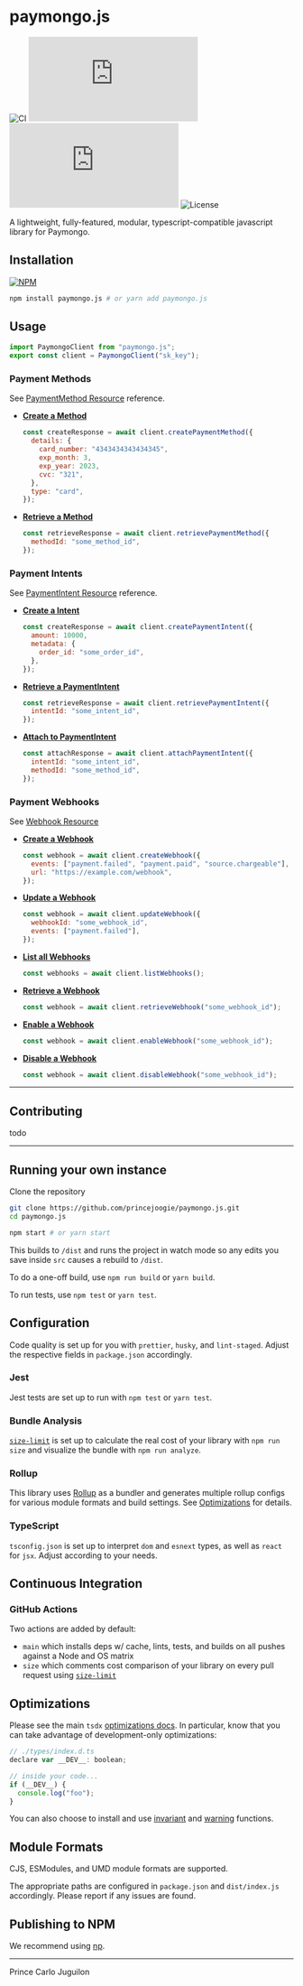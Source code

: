 # paymongo.js

![CI](https://github.com/princejoogie/paymongo.js/actions/workflows/main.yml/badge.svg)
![CJS](https://img.badgesize.io/princejoogie/paymongo.js/main/dist/paymongo.js.cjs.production.min.js?label=CJS)
![ESM](https://img.badgesize.io/princejoogie/paymongo.js/main/dist/paymongo.js.esm.js?label=ESM)
![License](https://img.shields.io/github/license/princejoogie/paymongo.js.svg)

A lightweight, fully-featured, modular, typescript-compatible javascript library for Paymongo.

## Installation

[![NPM](https://nodei.co/npm/paymongo.js.png)](https://npmjs.org/package/paymongo.js)

```bash
npm install paymongo.js # or yarn add paymongo.js
```

## Usage

```js
import PaymongoClient from "paymongo.js";
export const client = PaymongoClient("sk_key");
```

### Payment Methods

See [PaymentMethod Resource](https://developers.paymongo.com/reference/the-payment-method-object) reference.

- [**Create a Method**](https://developers.paymongo.com/reference/create-a-paymentmethod)

  ```js
  const createResponse = await client.createPaymentMethod({
    details: {
      card_number: "4343434343434345",
      exp_month: 3,
      exp_year: 2023,
      cvc: "321",
    },
    type: "card",
  });
  ```

- [**Retrieve a Method**](https://developers.paymongo.com/reference/create-a-paymentmethod)

  ```js
  const retrieveResponse = await client.retrievePaymentMethod({
    methodId: "some_method_id",
  });
  ```

### Payment Intents

See [PaymentIntent Resource](https://developers.paymongo.com/reference/the-payment-intent-object) reference.

- [**Create a Intent**](https://developers.paymongo.com/reference/create-a-paymentintent)

  ```js
  const createResponse = await client.createPaymentIntent({
    amount: 10000,
    metadata: {
      order_id: "some_order_id",
    },
  });
  ```

- [**Retrieve a PaymentIntent**](https://developers.paymongo.com/reference/retrieve-a-paymentintent)

  ```js
  const retrieveResponse = await client.retrievePaymentIntent({
    intentId: "some_intent_id",
  });
  ```

- [**Attach to PaymentIntent**](https://developers.paymongo.com/reference/attach-to-paymentintent)

  ```js
  const attachResponse = await client.attachPaymentIntent({
    intentId: "some_intent_id",
    methodId: "some_method_id",
  });
  ```

### Payment Webhooks

See [Webhook Resource](https://developers.paymongo.com/reference/webhook-resource)

- [**Create a Webhook**](https://developers.paymongo.com/reference/create-a-webhook)

  ```js
  const webhook = await client.createWebhook({
    events: ["payment.failed", "payment.paid", "source.chargeable"],
    url: "https://example.com/webhook",
  });
  ```

- [**Update a Webhook**](https://developers.paymongo.com/reference/update-a-webhook)

  ```js
  const webhook = await client.updateWebhook({
    webhookId: "some_webhook_id",
    events: ["payment.failed"],
  });
  ```

- [**List all Webhooks**](https://developers.paymongo.com/reference/list-all-webhooks)

  ```js
  const webhooks = await client.listWebhooks();
  ```

- [**Retrieve a Webhook**](https://developers.paymongo.com/reference/retrieve-a-webhook)

  ```js
  const webhook = await client.retrieveWebhook("some_webhook_id");
  ```

- [**Enable a Webhook**](https://developers.paymongo.com/reference/enable-a-webhook)

  ```js
  const webhook = await client.enableWebhook("some_webhook_id");
  ```

- [**Disable a Webhook**](https://developers.paymongo.com/reference/disable-a-webhook)

  ```js
  const webhook = await client.disableWebhook("some_webhook_id");
  ```

---

## Contributing

todo

---

## Running your own instance

Clone the repository

```bash
git clone https://github.com/princejoogie/paymongo.js.git
cd paymongo.js
```

```bash
npm start # or yarn start
```

This builds to `/dist` and runs the project in watch mode so any edits you save inside `src` causes a rebuild to `/dist`.

To do a one-off build, use `npm run build` or `yarn build`.

To run tests, use `npm test` or `yarn test`.

## Configuration

Code quality is set up for you with `prettier`, `husky`, and `lint-staged`. Adjust the respective fields in `package.json` accordingly.

### Jest

Jest tests are set up to run with `npm test` or `yarn test`.

### Bundle Analysis

[`size-limit`](https://github.com/ai/size-limit) is set up to calculate the real cost of your library with `npm run size` and visualize the bundle with `npm run analyze`.

### Rollup

This library uses [Rollup](https://rollupjs.org) as a bundler and generates multiple rollup configs for various module formats and build settings. See [Optimizations](#optimizations) for details.

### TypeScript

`tsconfig.json` is set up to interpret `dom` and `esnext` types, as well as `react` for `jsx`. Adjust according to your needs.

## Continuous Integration

### GitHub Actions

Two actions are added by default:

- `main` which installs deps w/ cache, lints, tests, and builds on all pushes against a Node and OS matrix
- `size` which comments cost comparison of your library on every pull request using [`size-limit`](https://github.com/ai/size-limit)

## Optimizations

Please see the main `tsdx` [optimizations docs](https://github.com/palmerhq/tsdx#optimizations). In particular, know that you can take advantage of development-only optimizations:

```js
// ./types/index.d.ts
declare var __DEV__: boolean;

// inside your code...
if (__DEV__) {
  console.log("foo");
}
```

You can also choose to install and use [invariant](https://github.com/palmerhq/tsdx#invariant) and [warning](https://github.com/palmerhq/tsdx#warning) functions.

## Module Formats

CJS, ESModules, and UMD module formats are supported.

The appropriate paths are configured in `package.json` and `dist/index.js` accordingly. Please report if any issues are found.

## Publishing to NPM

We recommend using [np](https://github.com/sindresorhus/np).

---

Prince Carlo Juguilon
